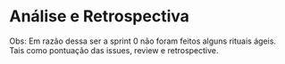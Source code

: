  # Análise e Retrospectiva

  Obs: Em razão dessa ser a sprint 0 não foram feitos alguns rituais ágeis. Tais como pontuação das issues, review e retrospective.